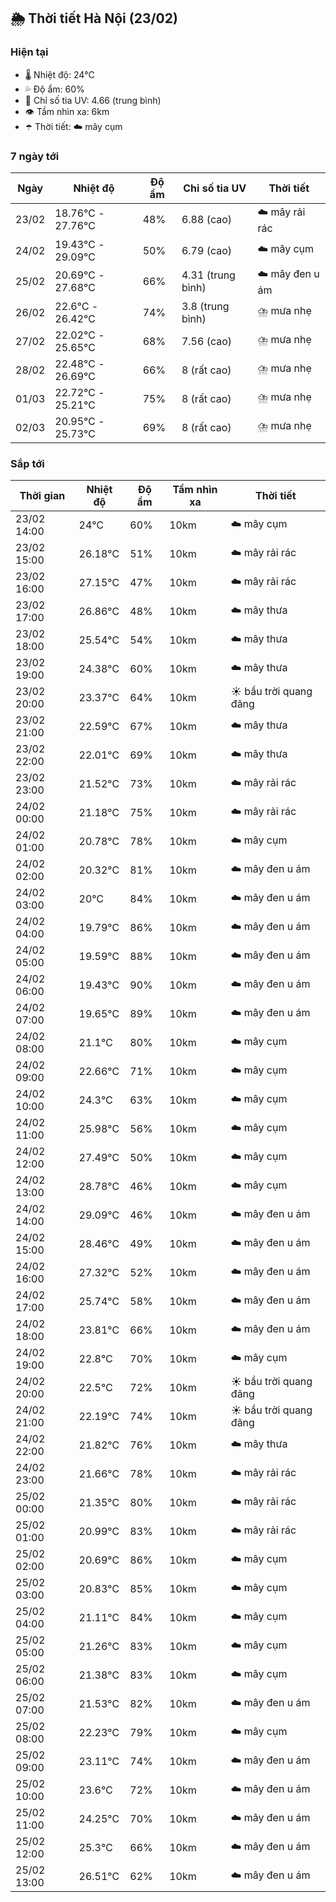 ## 🌦️ Thời tiết Hà Nội (23/02)

### Hiện tại

- 🌡️ Nhiệt độ: 24℃
- 💦 Độ ẩm: 60%
- 🌟 Chỉ số tia UV: 4.66 (trung bình)
- 👁️ Tầm nhìn xa: 6km
- ☂️ Thời tiết: ☁️ mây cụm

### 7 ngày tới

| Ngày | Nhiệt độ | Độ ẩm | Chỉ số tia UV | Thời tiết |
| --- | --- | --- | --- | --- |
| 23/02 | 18.76℃ - 27.76℃ | 48% | 6.88 (cao) | ☁️ mây rải rác |
| 24/02 | 19.43℃ - 29.09℃ | 50% | 6.79 (cao) | ☁️ mây cụm |
| 25/02 | 20.69℃ - 27.68℃ | 66% | 4.31 (trung bình) | ☁️ mây đen u ám |
| 26/02 | 22.6℃ - 26.42℃ | 74% | 3.8 (trung bình) | ⛈️ mưa nhẹ |
| 27/02 | 22.02℃ - 25.65℃ | 68% | 7.56 (cao) | ⛈️ mưa nhẹ |
| 28/02 | 22.48℃ - 26.69℃ | 66% | 8 (rất cao) | ⛈️ mưa nhẹ |
| 01/03 | 22.72℃ - 25.21℃ | 75% | 8 (rất cao) | ⛈️ mưa nhẹ |
| 02/03 | 20.95℃ - 25.73℃ | 69% | 8 (rất cao) | ⛈️ mưa nhẹ |

### Sắp tới

| Thời gian | Nhiệt độ | Độ ẩm | Tầm nhìn xa | Thời tiết |
| --- | --- | --- | --- | --- |
| 23/02 14:00 | 24℃ | 60% | 10km | ☁️ mây cụm |
| 23/02 15:00 | 26.18℃ | 51% | 10km | ☁️ mây rải rác |
| 23/02 16:00 | 27.15℃ | 47% | 10km | ☁️ mây rải rác |
| 23/02 17:00 | 26.86℃ | 48% | 10km | ☁️ mây thưa |
| 23/02 18:00 | 25.54℃ | 54% | 10km | ☁️ mây thưa |
| 23/02 19:00 | 24.38℃ | 60% | 10km | ☁️ mây thưa |
| 23/02 20:00 | 23.37℃ | 64% | 10km | ☀️ bầu trời quang đãng |
| 23/02 21:00 | 22.59℃ | 67% | 10km | ☁️ mây thưa |
| 23/02 22:00 | 22.01℃ | 69% | 10km | ☁️ mây thưa |
| 23/02 23:00 | 21.52℃ | 73% | 10km | ☁️ mây rải rác |
| 24/02 00:00 | 21.18℃ | 75% | 10km | ☁️ mây rải rác |
| 24/02 01:00 | 20.78℃ | 78% | 10km | ☁️ mây cụm |
| 24/02 02:00 | 20.32℃ | 81% | 10km | ☁️ mây đen u ám |
| 24/02 03:00 | 20℃ | 84% | 10km | ☁️ mây đen u ám |
| 24/02 04:00 | 19.79℃ | 86% | 10km | ☁️ mây đen u ám |
| 24/02 05:00 | 19.59℃ | 88% | 10km | ☁️ mây đen u ám |
| 24/02 06:00 | 19.43℃ | 90% | 10km | ☁️ mây đen u ám |
| 24/02 07:00 | 19.65℃ | 89% | 10km | ☁️ mây đen u ám |
| 24/02 08:00 | 21.1℃ | 80% | 10km | ☁️ mây cụm |
| 24/02 09:00 | 22.66℃ | 71% | 10km | ☁️ mây cụm |
| 24/02 10:00 | 24.3℃ | 63% | 10km | ☁️ mây cụm |
| 24/02 11:00 | 25.98℃ | 56% | 10km | ☁️ mây cụm |
| 24/02 12:00 | 27.49℃ | 50% | 10km | ☁️ mây cụm |
| 24/02 13:00 | 28.78℃ | 46% | 10km | ☁️ mây cụm |
| 24/02 14:00 | 29.09℃ | 46% | 10km | ☁️ mây đen u ám |
| 24/02 15:00 | 28.46℃ | 49% | 10km | ☁️ mây đen u ám |
| 24/02 16:00 | 27.32℃ | 52% | 10km | ☁️ mây đen u ám |
| 24/02 17:00 | 25.74℃ | 58% | 10km | ☁️ mây đen u ám |
| 24/02 18:00 | 23.81℃ | 66% | 10km | ☁️ mây đen u ám |
| 24/02 19:00 | 22.8℃ | 70% | 10km | ☁️ mây cụm |
| 24/02 20:00 | 22.5℃ | 72% | 10km | ☀️ bầu trời quang đãng |
| 24/02 21:00 | 22.19℃ | 74% | 10km | ☀️ bầu trời quang đãng |
| 24/02 22:00 | 21.82℃ | 76% | 10km | ☁️ mây thưa |
| 24/02 23:00 | 21.66℃ | 78% | 10km | ☁️ mây rải rác |
| 25/02 00:00 | 21.35℃ | 80% | 10km | ☁️ mây rải rác |
| 25/02 01:00 | 20.99℃ | 83% | 10km | ☁️ mây rải rác |
| 25/02 02:00 | 20.69℃ | 86% | 10km | ☁️ mây cụm |
| 25/02 03:00 | 20.83℃ | 85% | 10km | ☁️ mây cụm |
| 25/02 04:00 | 21.11℃ | 84% | 10km | ☁️ mây cụm |
| 25/02 05:00 | 21.26℃ | 83% | 10km | ☁️ mây cụm |
| 25/02 06:00 | 21.38℃ | 83% | 10km | ☁️ mây cụm |
| 25/02 07:00 | 21.53℃ | 82% | 10km | ☁️ mây đen u ám |
| 25/02 08:00 | 22.23℃ | 79% | 10km | ☁️ mây cụm |
| 25/02 09:00 | 23.11℃ | 74% | 10km | ☁️ mây đen u ám |
| 25/02 10:00 | 23.6℃ | 72% | 10km | ☁️ mây đen u ám |
| 25/02 11:00 | 24.25℃ | 70% | 10km | ☁️ mây đen u ám |
| 25/02 12:00 | 25.3℃ | 66% | 10km | ☁️ mây đen u ám |
| 25/02 13:00 | 26.51℃ | 62% | 10km | ☁️ mây đen u ám |
